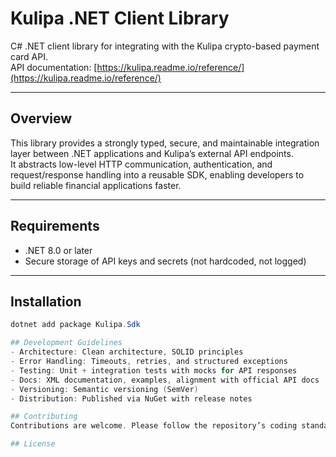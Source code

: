 # Kulipa .NET Client Library

C# .NET client library for integrating with the Kulipa crypto-based payment card API.  
API documentation: [https://kulipa.readme.io/reference/](https://kulipa.readme.io/reference/)

---

## Overview

This library provides a strongly typed, secure, and maintainable integration layer between .NET applications and Kulipa’s external API endpoints.  
It abstracts low-level HTTP communication, authentication, and request/response handling into a reusable SDK, enabling developers to build reliable financial applications faster.

---

## Requirements

- .NET 8.0 or later
- Secure storage of API keys and secrets (not hardcoded, not logged)

---

## Installation

```powershell
dotnet add package Kulipa.Sdk

## Development Guidelines
- Architecture: Clean architecture, SOLID principles
- Error Handling: Timeouts, retries, and structured exceptions
- Testing: Unit + integration tests with mocks for API responses
- Docs: XML documentation, examples, alignment with official API docs
- Versioning: Semantic versioning (SemVer)
- Distribution: Published via NuGet with release notes

## Contributing
Contributions are welcome. Please follow the repository’s coding standards and submit pull requests with tests included.

## License
